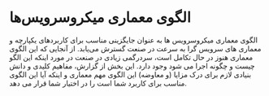 # الگوی معماری میکروسرویس‌ها

الگوی معماری میکروسرویس ها به عنوان جایگزینی مناسب برای کاربردهای یکپارچه و معماری های سرویس گرا به سرعت در صنعت گسترش می‌یابد. از آنجایی که این الگوی معماری هنوز در حال تکامل است، سردرگمی زیادی در صنعت در مورد اینکه این الگو چیست و چگونه اجرا می شود وجود دارد. این بخش از گزارش، مفاهیم کلیدی و دانش بنیادی لازم برای درک مزایا (و معاوضه) این الگوی مهم معماری و اینکه آیا این الگوی مناسب برای کاربرد شما است را در اختیار شما قرار می دهد.
